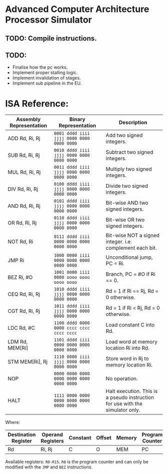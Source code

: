 # Advanced Computer Architecture Processor Simulator #

## TODO: Compile instructions. ##

## TODO: ##

* Finalise how the pc works.
* Implement proper stalling logic.
* Implement invalidation of stages.
* Implement sub pipeline in the EU.

# ISA Reference: #

| Assembly Representation | Binary Representation                     | Description                                                                   |
| ----------------------- | ----------------------------------------- | ----------------------------------------------------------------------------- |
| ADD Rd, Ri, Rj          | `0001 dddd iiii jjjj 0000 0000 0000 0000` | Add two signed integers.                                                      |
| SUB Rd, Ri, Rj          | `0010 dddd iiii jjjj 0000 0000 0000 0000` | Subtract two signed integers.                                                 |
| MUL Rd, Ri, Rj          | `0011 dddd iiii jjjj 0000 0000 0000 0000` | Multiply two signed integers.                                                 |
| DIV Rd, Ri, Rj          | `0100 dddd iiii jjjj 0000 0000 0000 0000` | Divide two signed integers.                                                   |
| AND Rd, Ri, Rj          | `0101 dddd iiii jjjj 0000 0000 0000 0000` | Bit-wise AND two signed integers.                                             |
| OR  Rd, Ri, Rj          | `0110 dddd iiii jjjj 0000 0000 0000 0000` | Bit-wise OR two signed integers.                                              |
| NOT Rd, Ri              | `0111 dddd iiii 0000 0000 0000 0000 0000` | Bit-wise NOT a signed integer. i.e. complement each bit.                      |
| JMP Ri                  | `1000 0000 iiii 0000 0000 0000 0000 0000` | Unconditional jump, PC = Ri.                                                  |
| BEZ Ri, #O              | `1001 0000 iiii 0000 oooo oooo oooo oooo` | Branch, PC = #O if Ri == 0.                                                   |
| CEQ Rd, Ri, Rj          | `1010 dddd iiii jjjj 0000 0000 0000 0000` | Rd = 1 if Ri == Rj, Rd = 0 otherwise.                                         |
| CGT Rd, Ri, Rj          | `1011 dddd iiii jjjj 0000 0000 0000 0000` | Rd = 1 if Ri < Rj, Rd = 0 otherwise.                                          |
| LDC Rd, #C              | `1100 dddd 0000 0000 cccc cccc cccc cccc` | Load constant C into Rd.                                                      |
| LDM Rd, MEM[Ri]         | `1101 dddd iiii 0000 0000 0000 0000 0000` | Load word at memory location Ri into Rd.                                      |
| STM MEM[Ri], Rj         | `1110 0000 iiii jjjj 0000 0000 0000 0000` | Store word in Rj to memory location Ri.                                       |
| NOP                     | `0000 0000 0000 0000 0000 0000 0000 0000` | No operation.                                                                 |
| HALT                    | `1111 0000 0000 0000 0000 0000 0000 0000` | Halt execution. This is a pseudo instruction for use with the simulator only. |

Where:

| Destination Register | Operand Registers | Constant | Offset | Memory | Program Counter |
| -------------------- | ----------------- | -------- | ------ | ------ | --------------- |
| Rd                   | Ri, Rj            | C        | O      | MEM    | PC              |

Available registers: `R0-R15`. `R0` is the program counter and can only be modified with the `JMP` and `BEZ` instructions.
